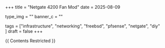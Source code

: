 +++
title = "Netgate 4200 Fan Mod"
date = 2025-08-09

type_img = ""
banner_c = ""

tags = ["infrastructure", "networking", "freebsd", "pfsense", "netgate", "diy" ]
draft = false
+++

{{ Contents Restricted }}
